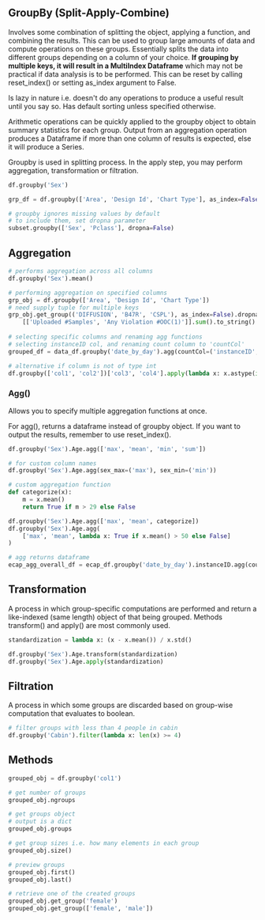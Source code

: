 ## GroupBy (Split-Apply-Combine)

Involves some combination of splitting the object, applying a function, and combining the results. This can be used to group large amounts of data and compute operations on these groups. Essentially splits the data into different groups depending on a column of your choice. **If grouping by multiple keys, it will result in a MultiIndex Dataframe** which may not be practical if data analysis is to be performed. This can be reset by calling reset_index() or setting as_index argument to False.

Is lazy in nature i.e. doesn't do any operations to produce a useful result until you say so.
Has default sorting unless specified otherwise.

Arithmetic operations can be quickly applied to the groupby object to obtain summary statistics for each group. Output from an aggregation operation produces a Dataframe if more than one column of results is expected, else it will produce a Series.

Groupby is used in splitting process. In the apply step, you may perform aggregation, transformation or filtration.

```py
df.groupby('Sex')

grp_df = df.groupby(['Area', 'Design Id', 'Chart Type'], as_index=False)

# groupby ignores missing values by default
# to include them, set dropna parameter
subset.groupby(['Sex', 'Pclass'], dropna=False)
```

## Aggregation

```py
# performs aggregation across all columns
df.groupby('Sex').mean()

# performing aggregation on specified columns
grp_obj = df.groupby(['Area', 'Design Id', 'Chart Type'])
# need supply tuple for multiple keys
grp_obj.get_group(('DIFFUSION', 'B47R', 'CSPL'), as_index=False).dropna()\
    [['Uploaded #Samples', 'Any Violation #OOC(1)']].sum().to_string()
    
# selecting specific columns and renaming agg functions
# selecting instanceID col, and renaming count column to 'countCol'
grouped_df = data_df.groupby('date_by_day').agg(countCol=('instanceID', 'count')).reset_index()

# alternative if column is not of type int
df.groupby(['col1', 'col2'])['col3', 'col4'].apply(lambda x: x.astype(int).sum())
```

### Agg()

Allows you to specify multiple aggregation functions at once.

For agg(), returns a dataframe instead of groupby object. If you want to output the results, remember to use reset_index().

```py
df.groupby('Sex').Age.agg(['max', 'mean', 'min', 'sum'])

# for custom column names
df.groupby('Sex').Age.agg(sex_max=('max'), sex_min=('min'))

# custom aggregation function
def categorize(x):
    m = x.mean()
    return True if m > 29 else False

df.groupby('Sex').Age.agg(['max', 'mean', categorize])
df.groupby('Sex').Age.agg(
    ['max', 'mean', lambda x: True if x.mean() > 50 else False]
)

# agg returns dataframe
ecap_agg_overall_df = ecap_df.groupby('date_by_day').instanceID.agg(count=('count')).reset_index()
```

## Transformation

A process in which group-specific computations are performed and return a like-indexed (same length) object of that being grouped. Methods transform() and apply() are most commonly used.

```py
standardization = lambda x: (x - x.mean()) / x.std()

df.groupby('Sex').Age.transform(standardization)
df.groupby('Sex').Age.apply(standardization)
```

## Filtration

A process in which some groups are discarded based on group-wise computation that evaluates to boolean.

```py
# filter groups with less than 4 people in cabin
df.groupby('Cabin').filter(lambda x: len(x) >= 4)
```

## Methods

```python
grouped_obj = df.groupby('col1')

# get number of groups
grouped_obj.ngroups

# get groups object
# output is a dict
grouped_obj.groups

# get group sizes i.e. how many elements in each group
grouped_obj.size()

# preview groups
grouped_obj.first()
grouped_obj.last()

# retrieve one of the created groups
grouped_obj.get_group('female')
grouped_obj.get_group(['female', 'male'])
```
